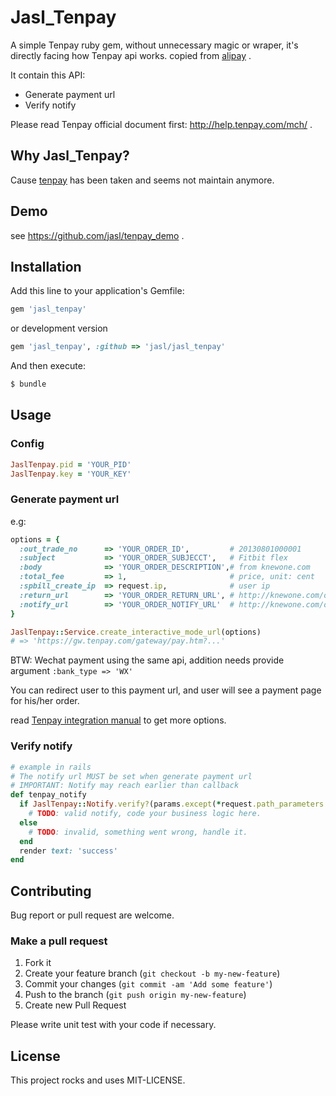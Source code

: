 # Jasl_Tenpay

A simple Tenpay ruby gem, without unnecessary magic or wraper, it's directly facing how Tenpay api works.
copied from [alipay](https://github.com/chloerei/alipay) .

It contain this API:

* Generate payment url
* Verify notify

Please read Tenpay official document first: <http://help.tenpay.com/mch/> .

## Why Jasl_Tenpay?

Cause [tenpay](https://github.com/yzhang/tenpay) has been taken and seems not maintain anymore.

## Demo

see <https://github.com/jasl/tenpay_demo> .

## Installation

Add this line to your application's Gemfile:

```ruby
gem 'jasl_tenpay'
```

or development version

```ruby
gem 'jasl_tenpay', :github => 'jasl/jasl_tenpay'
```

And then execute:

```sh
$ bundle
```

## Usage

### Config

```ruby
JaslTenpay.pid = 'YOUR_PID'
JaslTenpay.key = 'YOUR_KEY'
```

### Generate payment url

e.g:

```ruby
options = {
  :out_trade_no      => 'YOUR_ORDER_ID',         # 20130801000001
  :subject           => 'YOUR_ORDER_SUBJECCT',   # Fitbit flex
  :body              => 'YOUR_ORDER_DESCRIPTION',# from knewone.com
  :total_fee         => 1,                       # price, unit: cent
  :spbill_create_ip  => request.ip,              # user ip
  :return_url        => 'YOUR_ORDER_RETURN_URL', # http://knewone.com/orders/1/tenpay_callback
  :notify_url        => 'YOUR_ORDER_NOTIFY_URL'  # http://knewone.com/orders/1/tenpay_notify
}

JaslTenpay::Service.create_interactive_mode_url(options)
# => 'https://gw.tenpay.com/gateway/pay.htm?...'
```

BTW: Wechat payment using the same api, addition needs provide argument ```:bank_type => 'WX'```

You can redirect user to this payment url, and user will see a payment page for his/her order.

read [Tenpay integration manual](http://help.tenpay.com/mch/) to get more options.

### Verify notify

```ruby
# example in rails
# The notify url MUST be set when generate payment url
# IMPORTANT: Notify may reach earlier than callback
def tenpay_notify
  if JaslTenpay::Notify.verify?(params.except(*request.path_parameters.keys)) && callback_params[:trade_state] == '0'
    # TODO: valid notify, code your business logic here.
  else
    # TODO: invalid, something went wrong, handle it.
  end
  render text: 'success'
end
```

## Contributing

Bug report or pull request are welcome.

### Make a pull request

1. Fork it
2. Create your feature branch (`git checkout -b my-new-feature`)
3. Commit your changes (`git commit -am 'Add some feature'`)
4. Push to the branch (`git push origin my-new-feature`)
5. Create new Pull Request

Please write unit test with your code if necessary.

## License

This project rocks and uses MIT-LICENSE.
